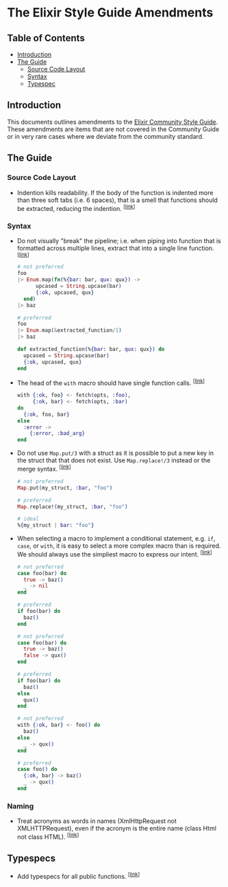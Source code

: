 # The Elixir Style Guide Amendments

## Table of Contents

* [Introduction](#introduction)
* [The Guide](#the-guide)
  * [Source Code Layout](#source-code-layout)
  * [Syntax](#syntax)  
  * [Typespec](#typespecs)    

## Introduction

This documents outlines amendments to the [Elixir Community Style Guide](https://github.com/christopheradams/elixir_style_guide).
These amendments are items that are not covered in the Community Guide or in very rare cases where we
deviate from the community standard.

## The Guide

### Source Code Layout

* <a name="indentation"></a>
  Indention kills readability. If the body of the function is indented more than three soft tabs
  (i.e. 6 spaces), that is a smell that functions should be extracted, reducing the indention.
  <sup>[[link](#indentation)]</sup>     

### Syntax

* <a name="pipeline"></a>
  Do not visually "break" the pipeline; i.e. when piping into function that is formatted across
  multiple lines, extract that into a single line function.
  <sup>[[link](#pipeline)]</sup>

  ```elixir
  # not preferred
  foo
  |> Enum.map(fn(%{bar: bar, qux: qux}) ->
        upcased = String.upcase(bar)
        {:ok, upcased, qux}
    end)
  |> baz

  # preferred
  foo
  |> Enum.map(&extracted_function/1)
  |> baz

  def extracted_function(%{bar: bar, qux: qux}) do
    upcased = String.upcase(bar)
    {:ok, upcased, qux}
  end
  ```

* <a name="with-else"></a>
  The head of the `with` macro should have single function calls.
  <sup>[[link](#with-else)]</sup>

  ```elixir
  with {:ok, foo} <- fetch(opts, :foo),
       {:ok, bar} <- fetch(opts, :bar)
  do
    {:ok, foo, bar}
  else
    :error ->
      {:error, :bad_arg}
  end
  ```

* <a name="map-put-struct"></a>
  Do not use `Map.put/3` with a struct as it is possible to put a new key in the struct that
  that does not exist. Use `Map.replace!/3` instead or the merge syntax.
  <sup>[[link](#map-put-struct)]</sup>

    ```elixir
  # not preferred
  Map.put(my_struct, :bar, "foo")

  # preferred
  Map.replace!(my_struct, :bar, "foo")

  # ideal
  %{my_struct | bar: "foo"}
  ```

* <a name="conditional-macros"></a>
  When selecting a macro to implement a conditional statement, e.g. `if`, `case`, or `with`, it is easy to select a more complex macro than is required. We should always use the simpliest macro to express our intent.
  <sup>[[link](#conditional-macros)]</sup>

  ```elixir
  # not preferred
  case foo(bar) do
    true -> baz()
    _ -> nil
  end

  # preferred
  if foo(bar) do
    baz()
  end

  # not preferred
  case foo(bar) do
    true -> baz()
    false -> qux()
  end

  # preferred
  if foo(bar) do
    baz()
  else
    qux()
  end

  # not preferred
  with {:ok, bar} <- foo() do
    baz()
  else
    _ -> qux()
  end

  # preferred
  case foo() do
    {:ok, bar} -> baz()
    _ -> qux()
  end
  ```  

### Naming

* <a name="acronyms"></a>
    Treat acronyms as words in names (XmlHttpRequest not XMLHTTPRequest), even if the acronym is the entire name (class Html not class HTML).
    <sup>[[link](#acronyms)]</sup>

## Typespecs

* <a name="typespecs-required"></a>
  Add typespecs for all public functions.
  <sup>[[link](#typespecs-required)]</sup>
